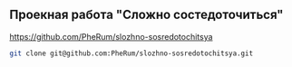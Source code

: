## Проекная работа "Сложно состедоточиться"

https://github.com/PheRum/slozhno-sosredotochitsya

```bash
git clone git@github.com:PheRum/slozhno-sosredotochitsya.git
```
